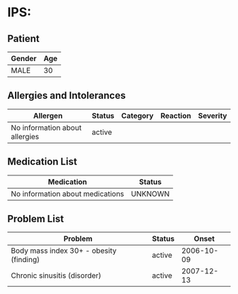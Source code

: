 # IPS:

## Patient

|Gender|Age|
|---|---|
|MALE|30|

## Allergies and Intolerances

|Allergen|Status|Category|Reaction|Severity|
|---|---|---|---|---|
|No information about allergies|active||||

## Medication List

|Medication|Status|
|---|---|
|No information about medications|UNKNOWN|

## Problem List

|Problem|Status|Onset|
|---|---|---|
|Body mass index 30+ - obesity (finding)|active|2006-10-09|
|Chronic sinusitis (disorder)|active|2007-12-13|
